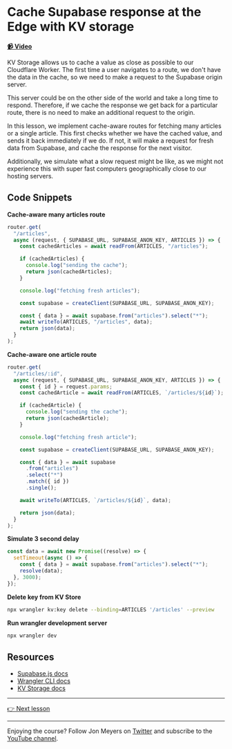 # Cache Supabase response at the Edge with KV storage

**[📹 Video](https://egghead.io/lessons/supabase-cache-supabase-response-at-the-edge-with-kv-storage?af=9qsk0a)**

KV Storage allows us to cache a value as close as possible to our Cloudflare Worker. The first time a user navigates to a route, we don't have the data in the cache, so we need to make a request to the Supabase origin server.

This server could be on the other side of the world and take a long time to respond. Therefore, if we cache the response we get back for a particular route, there is no need to make an additional request to the origin.

In this lesson, we implement cache-aware routes for fetching many articles or a single article. This first checks whether we have the cached value, and sends it back immediately if we do. If not, it will make a request for fresh data from Supabase, and cache the response for the next visitor.

Additionally, we simulate what a slow request might be like, as we might not experience this with super fast computers geographically close to our hosting servers.

## Code Snippets

**Cache-aware many articles route**

```javascript
router.get(
  "/articles",
  async (request, { SUPABASE_URL, SUPABASE_ANON_KEY, ARTICLES }) => {
    const cachedArticles = await readFrom(ARTICLES, "/articles");

    if (cachedArticles) {
      console.log("sending the cache");
      return json(cachedArticles);
    }

    console.log("fetching fresh articles");

    const supabase = createClient(SUPABASE_URL, SUPABASE_ANON_KEY);

    const { data } = await supabase.from("articles").select("*");
    await writeTo(ARTICLES, "/articles", data);
    return json(data);
  }
);
```

**Cache-aware one article route**

```javascript
router.get(
  "/articles/:id",
  async (request, { SUPABASE_URL, SUPABASE_ANON_KEY, ARTICLES }) => {
    const { id } = request.params;
    const cachedArticle = await readFrom(ARTICLES, `/articles/${id}`);

    if (cachedArticle) {
      console.log("sending the cache");
      return json(cachedArticle);
    }

    console.log("fetching fresh article");

    const supabase = createClient(SUPABASE_URL, SUPABASE_ANON_KEY);

    const { data } = await supabase
      .from("articles")
      .select("*")
      .match({ id })
      .single();

    await writeTo(ARTICLES, `/articles/${id}`, data);

    return json(data);
  }
);
```

**Simulate 3 second delay**

```javascript
const data = await new Promise((resolve) => {
  setTimeout(async () => {
    const { data } = await supabase.from("articles").select("*");
    resolve(data);
  }, 3000);
});
```

**Delete key from KV Store**

```bash
npx wrangler kv:key delete --binding=ARTICLES '/articles' --preview
```

**Run wrangler development server**

```bash
npx wrangler dev
```

## Resources

- [Supabase.js docs](https://github.com/supabase/supabase-js)
- [Wrangler CLI docs](https://developers.cloudflare.com/workers/wrangler/commands/)
- [KV Storage docs](https://developers.cloudflare.com/workers/runtime-apis/kv/)

---

[👉 Next lesson](/08-cache-busting-with-kv-stores-and-supabase)

---

Enjoying the course? Follow Jon Meyers on [Twitter](https://twitter.com/jonmeyers_io) and subscribe to the [YouTube channel](https://www.youtube.com/c/jonmeyers).
